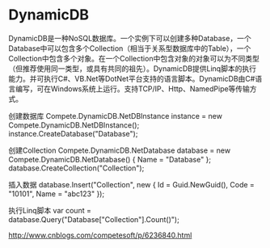 # DynamicDB
DynamicDB是一种NoSQL数据库。一个实例下可以创建多种Database，一个Database中可以包含多个Collection（相当于关系型数据库中的Table），一个Collection中包含多个对象。在一个Collection中包含对象的对象可以为不同类型（但推荐使用同一类型，或具有共同的祖先）。DynamicDB提供Linq脚本的执行能力。并可执行C#、VB.Net等DotNet平台支持的语言脚本。DynamicDB由C#语言编写，可在Windows系统上运行。支持TCP/IP、Http、NamedPipe等传输方式。

创建数据库
Compete.DynamicDB.NetDBInstance instance = new Compete.DynamicDB.NetDBInstance();
instance.CreateDatabase("Database");

创建Collection
Compete.DynamicDB.NetDatabase database = new Compete.DynamicDB.NetDatabase() { Name = "Database" };
database.CreateCollection("Collection");

插入数据
database.Insert("Collection", new { Id = Guid.NewGuid(), Code = "10101", Name = "abc123" });

执行Linq脚本
var count = database.Query<int>("Database[\"Collection\"].Count()");


http://www.cnblogs.com/competesoft/p/6236840.html
